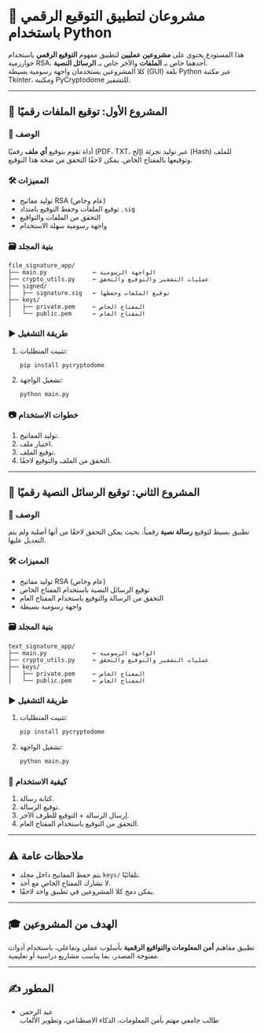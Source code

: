 
# 🔐 مشروعان لتطبيق التوقيع الرقمي باستخدام Python

هذا المستودع يحتوي على **مشروعين عمليين** لتطبيق مفهوم **التوقيع الرقمي** باستخدام خوارزمية RSA، أحدهما خاص بـ **الملفات** والآخر خاص بـ **الرسائل النصية**.  
كلا المشروعين يستخدمان واجهة رسومية بسيطة (GUI) بلغة Python عبر مكتبة Tkinter، ومكتبة PyCryptodome للتشفير.

---

## 📁 المشروع الأول: توقيع الملفات رقميًا

### 📌 الوصف
أداة تقوم بتوقيع **أي ملف** رقميًا (PDF، TXT، إلخ) عبر توليد تجزئة (Hash) للملف وتوقيعها بالمفتاح الخاص. يمكن لاحقًا التحقق من صحة هذا التوقيع.

### 🛠️ المميزات
- توليد مفاتيح RSA (عام وخاص)
- توقيع الملفات وحفظ التوقيع بامتداد `.sig`
- التحقق من الملفات والتواقيع
- واجهة رسومية سهلة الاستخدام

### 🗃️ بنية المجلد

```
file_signature_app/
├── main.py             ← الواجهة الرسومية
├── crypto_utils.py     ← عمليات التشفير والتوقيع والتحقق
├── signed/
|   ├── signature.sig   ← توقيع الملفات وحفظها
├── keys/
│   ├── private.pem     ← المفتاح الخاص
│   └── public.pem      ← المفتاح العام
```

### ▶️ طريقة التشغيل

1. تثبيت المتطلبات:
   ```bash
   pip install pycryptodome
   ```

2. تشغيل الواجهة:
   ```bash
   python main.py
   ```

### 📷 خطوات الاستخدام
1. توليد المفاتيح.
2. اختيار ملف.
3. توقيع الملف.
4. التحقق من الملف والتوقيع لاحقًا.

---

## 📨 المشروع الثاني: توقيع الرسائل النصية رقميًا

### 📌 الوصف
تطبيق بسيط لتوقيع **رسالة نصية** رقمياً، بحيث يمكن التحقق لاحقًا من أنها أصلية ولم يتم التعديل عليها.

### 🛠️ المميزات
- توليد مفاتيح RSA (عام وخاص)
- توقيع الرسائل النصية باستخدام المفتاح الخاص
- التحقق من الرسالة والتوقيع باستخدام المفتاح العام
- واجهة رسومية بسيطة

### 🗃️ بنية المجلد

```
text_signature_app/
├── main.py             ← الواجهة الرسومية
├── crypto_utils.py     ← عمليات التشفير والتوقيع والتحقق
├── keys/
│   ├── private.pem     ← المفتاح الخاص
│   └── public.pem      ← المفتاح العام
```

### ▶️ طريقة التشغيل

1. تثبيت المتطلبات:
   ```bash
   pip install pycryptodome
   ```

2. تشغيل الواجهة:
   ```bash
   python main.py
   ```

### 🧪 كيفية الاستخدام
1. كتابة رسالة.
2. توقيع الرسالة.
3. إرسال الرسالة + التوقيع للطرف الآخر.
4. التحقق من التوقيع باستخدام المفتاح العام.

---

## ⚠️ ملاحظات عامة

- يتم حفظ المفاتيح داخل مجلد `keys/` تلقائيًا.
- لا تشارك المفتاح الخاص مع أحد.
- يمكن دمج كلا المشروعين في تطبيق واحد لاحقًا.

---

## 🎓 الهدف من المشروعين

تطبيق مفاهيم **أمن المعلومات والتواقيع الرقمية** بأسلوب عملي وتفاعلي، باستخدام أدوات مفتوحة المصدر، بما يناسب مشاريع دراسية أو تعليمية.

---

## ✍️ المطور

- عبد الرحمن  
طالب جامعي مهتم بأمن المعلومات، الذكاء الاصطناعي، وتطوير الألعاب  
